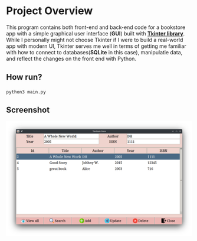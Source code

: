 
# Project Overview

This program contains both front-end and back-end code for a bookstore app with a simple graphical user interface (**GUI**)
built with [**Tkinter library**](https://docs.python.org/3/library/tk.html). While I personally might not choose Tkinter if I were to build a real-world app with modern UI,
Tkinter serves me well in terms of getting me familiar with how to connect to databases(**SQLite** in this case), manipulatie data, and 
reflect the changes on the front end with Python.

## How run?
`python3 main.py`

##  Screenshot 
![Sample](./assets/sample.png)

